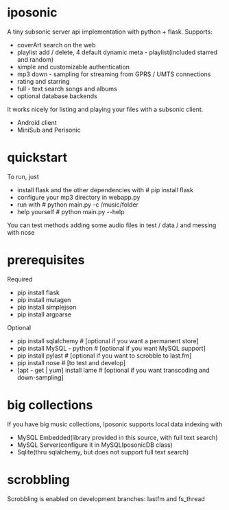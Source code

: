 iposonic
========

A tiny subsonic server api implementation with python + flask.
Supports:
* coverArt search on the web
* playlist add / delete, 4 default dynamic meta - playlist(included starred and random)
* simple and customizable authentication
* mp3 down - sampling for streaming from GPRS / UMTS connections
* rating and starring
* full - text search songs and albums
* optional database backends

It works nicely for listing and playing your files with a subsonic client.
* Android client
* MiniSub and Perisonic

quickstart
==========
To run, just
* install flask and the other dependencies with
           # pip install flask
* configure your mp3 directory in webapp.py
* run with
           # python main.py -c /music/folder
* help yourself
           # python main.py --help


You can test methods adding some audio files in test / data / and messing with nose


prerequisites
============
Required
* pip install flask
* pip install mutagen
* pip install simplejson
* pip install argparse

Optional
* pip install sqlalchemy       # [optional if you want a permanent store]
* pip install MySQL - python     # [optional if you want MySQL support]
* pip install pylast             # [optional if you want to scrobble to last.fm]
* pip install nose             # [to test and develop]
* [apt - get | yum] install lame   # [optional if you want transcoding and down-sampling]

big collections
===============

If you have big music collections, Iposonic supports local data indexing with
* MySQL Embedded(library provided in this source, with full text search)
* MySQL Server(configure it in MySQLIposonicDB class)
* Sqlite(thru sqlalchemy, but does not support full text search)

scrobbling
==========

Scrobbling is enabled on development branches: lastfm and fs_thread

